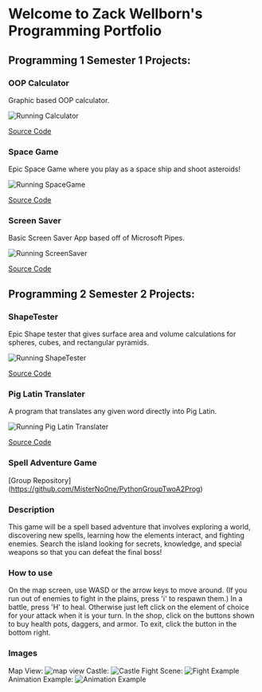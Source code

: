 # Welcome to Zack Wellborn's Programming Portfolio

## Programming 1 Semester 1 Projects:

### OOP Calculator
Graphic based OOP calculator. 

![Running Calculator](Images/Calculator.png)

[Source Code](https://github.com/ZackWellborn/A2ProgrammingPortfolio/tree/main/src/Calculator)

### Space Game

Epic Space Game where you play as a space ship and shoot asteroids!

![Running SpaceGame](Images/SpaceGameScreenshot.png)

[Source Code](https://github.com/ZackWellborn/A2ProgrammingPortfolio/tree/main/src/SpaceGame)

### Screen Saver

Basic Screen Saver App based off of Microsoft Pipes. 

![Running ScreenSaver](Images/ScreenSaver.png)

[Source Code](https://github.com/ZackWellborn/A2ProgrammingPortfolio/tree/main/src/ScreenSaver)

## Programming 2 Semester 2 Projects:

### ShapeTester

Epic Shape tester that gives surface area and volume calculations for spheres, cubes, and rectangular pyramids. 

![Running ShapeTester](Images/ShapeTester.png)

[Source Code](https://github.com/ZackWellborn/A2ProgrammingPortfolio/tree/main/src/ShapeTester)

### Pig Latin Translater
A program that translates any given word directly into Pig Latin. 

![Running Pig Latin Translater](Images/PigLatinScreenshot.png)

[Source Code](https://github.com/ZackWellborn/A2ProgrammingPortfolio/tree/main/src/PigLatinConverter)

### Spell Adventure Game
[Group Repository] (https://github.com/MisterNo0ne/PythonGroupTwoA2Prog) 
### Description
This game will be a spell based adventure that involves exploring a world, discovering new spells, learning how the elements interact, and fighting enemies. Search the island looking for secrets, knowledge, and special weapons so that you can defeat the final boss!

### How to use
On the map screen, use WASD or the arrow keys to move around. (If you run out of enemies to fight in the plains, press 'i' to respawn them.)
In a battle, press 'H' to heal. Otherwise just left click on the element of choice for your attack when it is your turn.
In the shop, click on the buttons shown to buy health pots, daggers, and armor. To exit, click the button in the bottom right.
### Images

Map View:
![map view](https://github.com/ZackWellborn/A2ProgrammingPortfolio/blob/main/Images/SpellGameMapView.png)
Castle: 
![Castle](https://github.com/MisterNo0ne/PythonGroupTwoA2Prog/assets/111779779/f1f419e4-30fa-4ce3-bd23-15614cc7b793)
Fight Scene:
![Fight Example](https://github.com/MisterNo0ne/PythonGroupTwoA2Prog/blob/main/images/Fight%20Example.png?raw=true)
Animation Example: 
![Animation Example](https://github.com/MisterNo0ne/PythonGroupTwoA2Prog/blob/main/images/Animation%20Example.png?raw=true)


